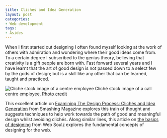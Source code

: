 ```yaml
---
title: Cliches and Idea Generation
layout: post
categories:
- Web development
tags:
- Asides
---
```


When I first started out designing I often found myself looking at the work of others with admiration and wondering where their good ideas come from. To a certain degree I subscribed to the genius theory, believing that creativity is a gift people are born with. Fast forward several years and I have learnt that the art of good design is not passed down to a select few by the gods of design; but is a skill like any other that can be learned, taught and practiced.

![Cliche stock image of a centre employee](http://www.waynemoir.com/wp-content/uploads/2011/03/call-centre-woman.jpg)
Cliché stock image of a call centre employee, [Photo credit](http://www.flickr.com/photos/stickergiant/5226802153/)

This excellent article on [Examining The Design Process: Clichés and Idea Generation](http://www.smashingmagazine.com/2011/02/21/clich-s-and-idea-generation-how-to-turn-clich-in-a-successful-visual-solution/) from Smashing Magazine explores this train of thought and suggests techniques to help work towards the path of good and meaningful design whilst avoiding clichés. Along similar lines, this article on [the basics of designing](http://websoulz.com/eat-breath-and-live-design-learn-the-basics-of-designing/) from Web Soulz explores the fundamental concepts of designing for the web.